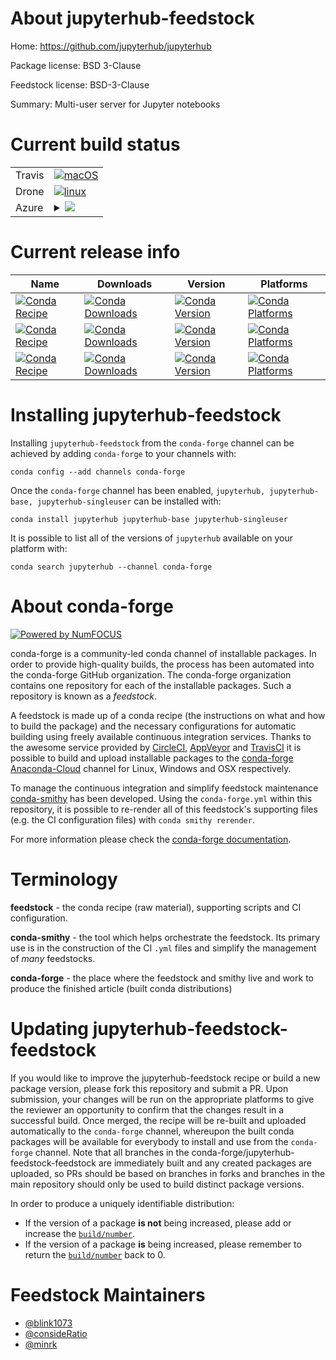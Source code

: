 About jupyterhub-feedstock
==========================

Home: https://github.com/jupyterhub/jupyterhub

Package license: BSD 3-Clause

Feedstock license: BSD-3-Clause

Summary: Multi-user server for Jupyter notebooks



Current build status
====================


<table><tr>
    <td>Travis</td>
    <td>
      <a href="https://travis-ci.com/conda-forge/jupyterhub-feedstock">
        <img alt="macOS" src="https://img.shields.io/travis/com/conda-forge/jupyterhub-feedstock/master.svg?label=macOS">
      </a>
    </td>
  </tr><tr>
    <td>Drone</td>
    <td>
      <a href="https://cloud.drone.io/conda-forge/jupyterhub-feedstock">
        <img alt="linux" src="https://img.shields.io/drone/build/conda-forge/jupyterhub-feedstock/master.svg?label=Linux">
      </a>
    </td>
  </tr>
    
  <tr>
    <td>Azure</td>
    <td>
      <details>
        <summary>
          <a href="https://dev.azure.com/conda-forge/feedstock-builds/_build/latest?definitionId=497&branchName=master">
            <img src="https://dev.azure.com/conda-forge/feedstock-builds/_apis/build/status/jupyterhub-feedstock?branchName=master">
          </a>
        </summary>
        <table>
          <thead><tr><th>Variant</th><th>Status</th></tr></thead>
          <tbody><tr>
              <td>linux_64_python3.6.____73_pypy</td>
              <td>
                <a href="https://dev.azure.com/conda-forge/feedstock-builds/_build/latest?definitionId=497&branchName=master">
                  <img src="https://dev.azure.com/conda-forge/feedstock-builds/_apis/build/status/jupyterhub-feedstock?branchName=master&jobName=linux&configuration=linux_64_python3.6.____73_pypy" alt="variant">
                </a>
              </td>
            </tr><tr>
              <td>linux_64_python3.6.____cpython</td>
              <td>
                <a href="https://dev.azure.com/conda-forge/feedstock-builds/_build/latest?definitionId=497&branchName=master">
                  <img src="https://dev.azure.com/conda-forge/feedstock-builds/_apis/build/status/jupyterhub-feedstock?branchName=master&jobName=linux&configuration=linux_64_python3.6.____cpython" alt="variant">
                </a>
              </td>
            </tr><tr>
              <td>linux_64_python3.7.____cpython</td>
              <td>
                <a href="https://dev.azure.com/conda-forge/feedstock-builds/_build/latest?definitionId=497&branchName=master">
                  <img src="https://dev.azure.com/conda-forge/feedstock-builds/_apis/build/status/jupyterhub-feedstock?branchName=master&jobName=linux&configuration=linux_64_python3.7.____cpython" alt="variant">
                </a>
              </td>
            </tr><tr>
              <td>linux_64_python3.8.____cpython</td>
              <td>
                <a href="https://dev.azure.com/conda-forge/feedstock-builds/_build/latest?definitionId=497&branchName=master">
                  <img src="https://dev.azure.com/conda-forge/feedstock-builds/_apis/build/status/jupyterhub-feedstock?branchName=master&jobName=linux&configuration=linux_64_python3.8.____cpython" alt="variant">
                </a>
              </td>
            </tr><tr>
              <td>linux_aarch64_python3.6.____73_pypy</td>
              <td>
                <a href="https://dev.azure.com/conda-forge/feedstock-builds/_build/latest?definitionId=497&branchName=master">
                  <img src="https://dev.azure.com/conda-forge/feedstock-builds/_apis/build/status/jupyterhub-feedstock?branchName=master&jobName=linux&configuration=linux_aarch64_python3.6.____73_pypy" alt="variant">
                </a>
              </td>
            </tr><tr>
              <td>linux_aarch64_python3.6.____cpython</td>
              <td>
                <a href="https://dev.azure.com/conda-forge/feedstock-builds/_build/latest?definitionId=497&branchName=master">
                  <img src="https://dev.azure.com/conda-forge/feedstock-builds/_apis/build/status/jupyterhub-feedstock?branchName=master&jobName=linux&configuration=linux_aarch64_python3.6.____cpython" alt="variant">
                </a>
              </td>
            </tr><tr>
              <td>linux_aarch64_python3.7.____cpython</td>
              <td>
                <a href="https://dev.azure.com/conda-forge/feedstock-builds/_build/latest?definitionId=497&branchName=master">
                  <img src="https://dev.azure.com/conda-forge/feedstock-builds/_apis/build/status/jupyterhub-feedstock?branchName=master&jobName=linux&configuration=linux_aarch64_python3.7.____cpython" alt="variant">
                </a>
              </td>
            </tr><tr>
              <td>linux_aarch64_python3.8.____cpython</td>
              <td>
                <a href="https://dev.azure.com/conda-forge/feedstock-builds/_build/latest?definitionId=497&branchName=master">
                  <img src="https://dev.azure.com/conda-forge/feedstock-builds/_apis/build/status/jupyterhub-feedstock?branchName=master&jobName=linux&configuration=linux_aarch64_python3.8.____cpython" alt="variant">
                </a>
              </td>
            </tr><tr>
              <td>linux_ppc64le_python3.6.____73_pypy</td>
              <td>
                <a href="https://dev.azure.com/conda-forge/feedstock-builds/_build/latest?definitionId=497&branchName=master">
                  <img src="https://dev.azure.com/conda-forge/feedstock-builds/_apis/build/status/jupyterhub-feedstock?branchName=master&jobName=linux&configuration=linux_ppc64le_python3.6.____73_pypy" alt="variant">
                </a>
              </td>
            </tr><tr>
              <td>linux_ppc64le_python3.6.____cpython</td>
              <td>
                <a href="https://dev.azure.com/conda-forge/feedstock-builds/_build/latest?definitionId=497&branchName=master">
                  <img src="https://dev.azure.com/conda-forge/feedstock-builds/_apis/build/status/jupyterhub-feedstock?branchName=master&jobName=linux&configuration=linux_ppc64le_python3.6.____cpython" alt="variant">
                </a>
              </td>
            </tr><tr>
              <td>linux_ppc64le_python3.7.____cpython</td>
              <td>
                <a href="https://dev.azure.com/conda-forge/feedstock-builds/_build/latest?definitionId=497&branchName=master">
                  <img src="https://dev.azure.com/conda-forge/feedstock-builds/_apis/build/status/jupyterhub-feedstock?branchName=master&jobName=linux&configuration=linux_ppc64le_python3.7.____cpython" alt="variant">
                </a>
              </td>
            </tr><tr>
              <td>linux_ppc64le_python3.8.____cpython</td>
              <td>
                <a href="https://dev.azure.com/conda-forge/feedstock-builds/_build/latest?definitionId=497&branchName=master">
                  <img src="https://dev.azure.com/conda-forge/feedstock-builds/_apis/build/status/jupyterhub-feedstock?branchName=master&jobName=linux&configuration=linux_ppc64le_python3.8.____cpython" alt="variant">
                </a>
              </td>
            </tr><tr>
              <td>osx_64_python3.6.____73_pypy</td>
              <td>
                <a href="https://dev.azure.com/conda-forge/feedstock-builds/_build/latest?definitionId=497&branchName=master">
                  <img src="https://dev.azure.com/conda-forge/feedstock-builds/_apis/build/status/jupyterhub-feedstock?branchName=master&jobName=osx&configuration=osx_64_python3.6.____73_pypy" alt="variant">
                </a>
              </td>
            </tr><tr>
              <td>osx_64_python3.6.____cpython</td>
              <td>
                <a href="https://dev.azure.com/conda-forge/feedstock-builds/_build/latest?definitionId=497&branchName=master">
                  <img src="https://dev.azure.com/conda-forge/feedstock-builds/_apis/build/status/jupyterhub-feedstock?branchName=master&jobName=osx&configuration=osx_64_python3.6.____cpython" alt="variant">
                </a>
              </td>
            </tr><tr>
              <td>osx_64_python3.7.____cpython</td>
              <td>
                <a href="https://dev.azure.com/conda-forge/feedstock-builds/_build/latest?definitionId=497&branchName=master">
                  <img src="https://dev.azure.com/conda-forge/feedstock-builds/_apis/build/status/jupyterhub-feedstock?branchName=master&jobName=osx&configuration=osx_64_python3.7.____cpython" alt="variant">
                </a>
              </td>
            </tr><tr>
              <td>osx_64_python3.8.____cpython</td>
              <td>
                <a href="https://dev.azure.com/conda-forge/feedstock-builds/_build/latest?definitionId=497&branchName=master">
                  <img src="https://dev.azure.com/conda-forge/feedstock-builds/_apis/build/status/jupyterhub-feedstock?branchName=master&jobName=osx&configuration=osx_64_python3.8.____cpython" alt="variant">
                </a>
              </td>
            </tr><tr>
              <td>win_64_python3.6.____cpython</td>
              <td>
                <a href="https://dev.azure.com/conda-forge/feedstock-builds/_build/latest?definitionId=497&branchName=master">
                  <img src="https://dev.azure.com/conda-forge/feedstock-builds/_apis/build/status/jupyterhub-feedstock?branchName=master&jobName=win&configuration=win_64_python3.6.____cpython" alt="variant">
                </a>
              </td>
            </tr><tr>
              <td>win_64_python3.7.____cpython</td>
              <td>
                <a href="https://dev.azure.com/conda-forge/feedstock-builds/_build/latest?definitionId=497&branchName=master">
                  <img src="https://dev.azure.com/conda-forge/feedstock-builds/_apis/build/status/jupyterhub-feedstock?branchName=master&jobName=win&configuration=win_64_python3.7.____cpython" alt="variant">
                </a>
              </td>
            </tr><tr>
              <td>win_64_python3.8.____cpython</td>
              <td>
                <a href="https://dev.azure.com/conda-forge/feedstock-builds/_build/latest?definitionId=497&branchName=master">
                  <img src="https://dev.azure.com/conda-forge/feedstock-builds/_apis/build/status/jupyterhub-feedstock?branchName=master&jobName=win&configuration=win_64_python3.8.____cpython" alt="variant">
                </a>
              </td>
            </tr>
          </tbody>
        </table>
      </details>
    </td>
  </tr>
</table>

Current release info
====================

| Name | Downloads | Version | Platforms |
| --- | --- | --- | --- |
| [![Conda Recipe](https://img.shields.io/badge/recipe-jupyterhub-green.svg)](https://anaconda.org/conda-forge/jupyterhub) | [![Conda Downloads](https://img.shields.io/conda/dn/conda-forge/jupyterhub.svg)](https://anaconda.org/conda-forge/jupyterhub) | [![Conda Version](https://img.shields.io/conda/vn/conda-forge/jupyterhub.svg)](https://anaconda.org/conda-forge/jupyterhub) | [![Conda Platforms](https://img.shields.io/conda/pn/conda-forge/jupyterhub.svg)](https://anaconda.org/conda-forge/jupyterhub) |
| [![Conda Recipe](https://img.shields.io/badge/recipe-jupyterhub--base-green.svg)](https://anaconda.org/conda-forge/jupyterhub-base) | [![Conda Downloads](https://img.shields.io/conda/dn/conda-forge/jupyterhub-base.svg)](https://anaconda.org/conda-forge/jupyterhub-base) | [![Conda Version](https://img.shields.io/conda/vn/conda-forge/jupyterhub-base.svg)](https://anaconda.org/conda-forge/jupyterhub-base) | [![Conda Platforms](https://img.shields.io/conda/pn/conda-forge/jupyterhub-base.svg)](https://anaconda.org/conda-forge/jupyterhub-base) |
| [![Conda Recipe](https://img.shields.io/badge/recipe-jupyterhub--singleuser-green.svg)](https://anaconda.org/conda-forge/jupyterhub-singleuser) | [![Conda Downloads](https://img.shields.io/conda/dn/conda-forge/jupyterhub-singleuser.svg)](https://anaconda.org/conda-forge/jupyterhub-singleuser) | [![Conda Version](https://img.shields.io/conda/vn/conda-forge/jupyterhub-singleuser.svg)](https://anaconda.org/conda-forge/jupyterhub-singleuser) | [![Conda Platforms](https://img.shields.io/conda/pn/conda-forge/jupyterhub-singleuser.svg)](https://anaconda.org/conda-forge/jupyterhub-singleuser) |

Installing jupyterhub-feedstock
===============================

Installing `jupyterhub-feedstock` from the `conda-forge` channel can be achieved by adding `conda-forge` to your channels with:

```
conda config --add channels conda-forge
```

Once the `conda-forge` channel has been enabled, `jupyterhub, jupyterhub-base, jupyterhub-singleuser` can be installed with:

```
conda install jupyterhub jupyterhub-base jupyterhub-singleuser
```

It is possible to list all of the versions of `jupyterhub` available on your platform with:

```
conda search jupyterhub --channel conda-forge
```


About conda-forge
=================

[![Powered by NumFOCUS](https://img.shields.io/badge/powered%20by-NumFOCUS-orange.svg?style=flat&colorA=E1523D&colorB=007D8A)](http://numfocus.org)

conda-forge is a community-led conda channel of installable packages.
In order to provide high-quality builds, the process has been automated into the
conda-forge GitHub organization. The conda-forge organization contains one repository
for each of the installable packages. Such a repository is known as a *feedstock*.

A feedstock is made up of a conda recipe (the instructions on what and how to build
the package) and the necessary configurations for automatic building using freely
available continuous integration services. Thanks to the awesome service provided by
[CircleCI](https://circleci.com/), [AppVeyor](https://www.appveyor.com/)
and [TravisCI](https://travis-ci.com/) it is possible to build and upload installable
packages to the [conda-forge](https://anaconda.org/conda-forge)
[Anaconda-Cloud](https://anaconda.org/) channel for Linux, Windows and OSX respectively.

To manage the continuous integration and simplify feedstock maintenance
[conda-smithy](https://github.com/conda-forge/conda-smithy) has been developed.
Using the ``conda-forge.yml`` within this repository, it is possible to re-render all of
this feedstock's supporting files (e.g. the CI configuration files) with ``conda smithy rerender``.

For more information please check the [conda-forge documentation](https://conda-forge.org/docs/).

Terminology
===========

**feedstock** - the conda recipe (raw material), supporting scripts and CI configuration.

**conda-smithy** - the tool which helps orchestrate the feedstock.
                   Its primary use is in the construction of the CI ``.yml`` files
                   and simplify the management of *many* feedstocks.

**conda-forge** - the place where the feedstock and smithy live and work to
                  produce the finished article (built conda distributions)


Updating jupyterhub-feedstock-feedstock
=======================================

If you would like to improve the jupyterhub-feedstock recipe or build a new
package version, please fork this repository and submit a PR. Upon submission,
your changes will be run on the appropriate platforms to give the reviewer an
opportunity to confirm that the changes result in a successful build. Once
merged, the recipe will be re-built and uploaded automatically to the
`conda-forge` channel, whereupon the built conda packages will be available for
everybody to install and use from the `conda-forge` channel.
Note that all branches in the conda-forge/jupyterhub-feedstock-feedstock are
immediately built and any created packages are uploaded, so PRs should be based
on branches in forks and branches in the main repository should only be used to
build distinct package versions.

In order to produce a uniquely identifiable distribution:
 * If the version of a package **is not** being increased, please add or increase
   the [``build/number``](https://conda.io/docs/user-guide/tasks/build-packages/define-metadata.html#build-number-and-string).
 * If the version of a package **is** being increased, please remember to return
   the [``build/number``](https://conda.io/docs/user-guide/tasks/build-packages/define-metadata.html#build-number-and-string)
   back to 0.

Feedstock Maintainers
=====================

* [@blink1073](https://github.com/blink1073/)
* [@consideRatio](https://github.com/consideRatio/)
* [@minrk](https://github.com/minrk/)

